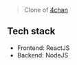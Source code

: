 > Clone of [4chan](https://www.4chan.org/index.php)

## Tech stack
- Frontend: ReactJS
- Backend: NodeJS
